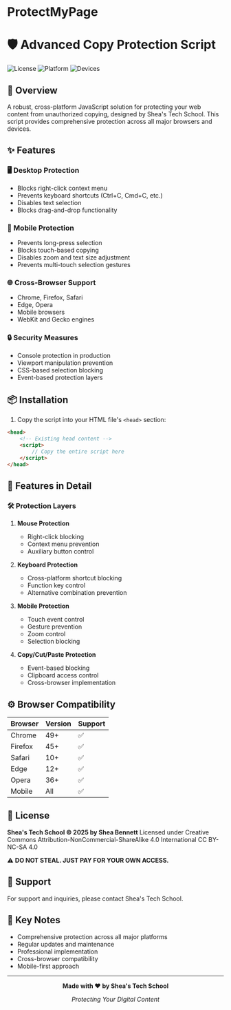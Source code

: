 # ProtectMyPage

# 🛡️ Advanced Copy Protection Script

![License](https://img.shields.io/badge/license-CC%20BY--NC--SA%204.0-blue.svg)
![Platform](https://img.shields.io/badge/platform-All%20Browsers-success.svg)
![Devices](https://img.shields.io/badge/devices-Desktop%20%7C%20Mobile-orange.svg)

## 🌟 Overview

A robust, cross-platform JavaScript solution for protecting your web content from unauthorized copying, designed by Shea's Tech School. This script provides comprehensive protection across all major browsers and devices.

## ✨ Features

### 🖥️ Desktop Protection
- Blocks right-click context menu
- Prevents keyboard shortcuts (Ctrl+C, Cmd+C, etc.)
- Disables text selection
- Blocks drag-and-drop functionality

### 📱 Mobile Protection
- Prevents long-press selection
- Blocks touch-based copying
- Disables zoom and text size adjustment
- Prevents multi-touch selection gestures

### 🌐 Cross-Browser Support
- Chrome, Firefox, Safari
- Edge, Opera
- Mobile browsers
- WebKit and Gecko engines

### 🔒 Security Measures
- Console protection in production
- Viewport manipulation prevention
- CSS-based selection blocking
- Event-based protection layers

## 📦 Installation

1. Copy the script into your HTML file's `<head>` section:

```html
<head>
    <!-- Existing head content -->
    <script>
        // Copy the entire script here
    </script>
</head>
```

## 🚀 Features in Detail

### 🛠️ Protection Layers

1. **Mouse Protection**
   - Right-click blocking
   - Context menu prevention
   - Auxiliary button control

2. **Keyboard Protection**
   - Cross-platform shortcut blocking
   - Function key control
   - Alternative combination prevention

3. **Mobile Protection**
   - Touch event control
   - Gesture prevention
   - Zoom control
   - Selection blocking

4. **Copy/Cut/Paste Protection**
   - Event-based blocking
   - Clipboard access control
   - Cross-browser implementation

## ⚙️ Browser Compatibility

| Browser | Version | Support |
|---------|---------|---------|
| Chrome  | 49+     | ✅      |
| Firefox | 45+     | ✅      |
| Safari  | 10+     | ✅      |
| Edge    | 12+     | ✅      |
| Opera   | 36+     | ✅      |
| Mobile  | All     | ✅      |

## 📝 License

**Shea's Tech School © 2025 by Shea Bennett**
Licensed under Creative Commons Attribution-NonCommercial-ShareAlike 4.0 International
CC BY-NC-SA 4.0

⚠️ **DO NOT STEAL. JUST PAY FOR YOUR OWN ACCESS.**

## 🤝 Support

For support and inquiries, please contact Shea's Tech School.

## 🔑 Key Notes

- Comprehensive protection across all major platforms
- Regular updates and maintenance
- Professional implementation
- Cross-browser compatibility
- Mobile-first approach

---

<div align="center">

**Made with ❤️ by Shea's Tech School**

*Protecting Your Digital Content*

</div>
